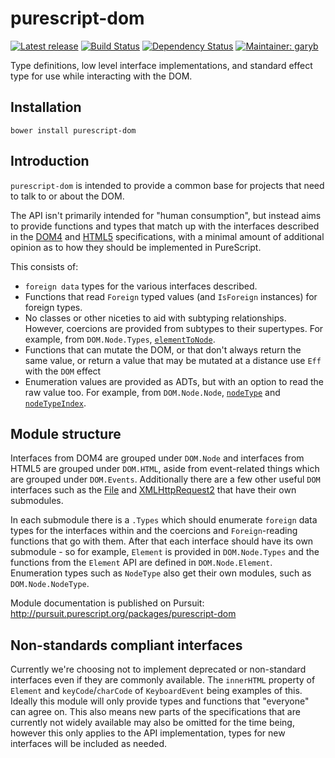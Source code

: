 # purescript-dom

[![Latest release](http://img.shields.io/bower/v/purescript-dom.svg)](https://github.com/purescript-contrib/purescript-dom/releases)
[![Build Status](https://travis-ci.org/purescript-contrib/purescript-dom.svg?branch=master)](https://travis-ci.org/purescript-contrib/purescript-dom)
[![Dependency Status](https://www.versioneye.com/user/projects/575b690c7757a0004a1decd6/badge.svg?style=flat)](https://www.versioneye.com/user/projects/575b690c7757a0004a1decd6)
[![Maintainer: garyb](https://img.shields.io/badge/maintainer-garyb-lightgrey.svg)](http://github.com/garyb)

Type definitions, low level interface implementations, and standard effect type for use while interacting with the DOM.

## Installation

```
bower install purescript-dom
```

## Introduction

`purescript-dom` is intended to provide a common base for projects that need to talk to or about the DOM.

The API isn't primarily intended for "human consumption", but instead aims to provide functions and types that match up with the interfaces described in the [DOM4](http://www.w3.org/TR/dom/) and [HTML5](http://www.w3.org/TR/html5/) specifications, with a minimal amount of additional opinion as to how they should be implemented in PureScript.

This consists of:
- `foreign data` types for the various interfaces described.
- Functions that read `Foreign` typed values (and `IsForeign` instances) for foreign types.
- No classes or other niceties to aid with subtyping relationships. However, coercions are provided from subtypes to their supertypes. For example, from `DOM.Node.Types`,  [`elementToNode`](https://github.com/purescript-contrib/purescript-dom/blob/master/docs/DOM/Node/Types.md#elementtonode).
- Functions that can mutate the DOM, or that don't always return the same value, or return a value that may be mutated at a distance use `Eff` with the `DOM` effect
- Enumeration values are provided as ADTs, but with an option to read the raw value too. For example, from `DOM.Node.Node`, [`nodeType`](https://github.com/purescript-contrib/purescript-dom/blob/master/docs/DOM/Node/Node.md#nodetype) and [`nodeTypeIndex`](https://github.com/purescript-contrib/purescript-dom/blob/master/docs/DOM/Node/Node.md#nodetypeindex).

## Module structure

Interfaces from DOM4 are grouped under `DOM.Node` and interfaces from HTML5 are grouped under `DOM.HTML`, aside from event-related things which are grouped under `DOM.Events`. Additionally there are a few other useful `DOM` interfaces such as the [File](http://www.w3.org/TR/FileAPI/) and [XMLHttpRequest2](http://www.w3.org/TR/XMLHttpRequest2/) that have their own submodules.

In each submodule there is a `.Types` which should enumerate `foreign` data types for the interfaces within and the coercions and `Foreign`-reading functions that go with them. After that each interface should have its own submodule - so for example, `Element` is provided in `DOM.Node.Types` and the functions from the `Element` API are defined in `DOM.Node.Element`. Enumeration types such as `NodeType` also get their own modules, such as `DOM.Node.NodeType`.

Module documentation is published on Pursuit: http://pursuit.purescript.org/packages/purescript-dom

## Non-standards compliant interfaces

Currently we're choosing not to implement deprecated or non-standard interfaces even if they are commonly available. The `innerHTML` property of  `Element` and `keyCode`/`charCode` of `KeyboardEvent` being examples of this. Ideally this module will only provide types and functions that "everyone" can agree on. This also means new parts of the specifications that are currently not widely available may also be omitted for the time being, however this only applies to the API implementation, types for new interfaces will be included as needed.
